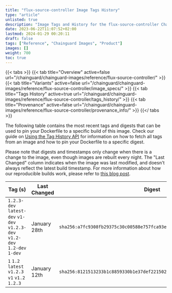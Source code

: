 ```yaml
---
title: "flux-source-controller Image Tags History"
type: "article"
unlisted: true
description: "Image Tags and History for the flux-source-controller Chainguard Image"
date: 2023-06-22T11:07:52+02:00
lastmod: 2024-01-29 00:20:11
draft: false
tags: ["Reference", "Chainguard Images", "Product"]
images: []
weight: 700
toc: true
---
```


{{< tabs >}}
{{< tab title="Overview" active=false url="/chainguard/chainguard-images/reference/flux-source-controller/" >}}
{{< tab title="Variants" active=false url="/chainguard/chainguard-images/reference/flux-source-controller/image_specs/" >}}
{{< tab title="Tags History" active=true url="/chainguard/chainguard-images/reference/flux-source-controller/tags_history/" >}}
{{< tab title="Provenance" active=false url="/chainguard/chainguard-images/reference/flux-source-controller/provenance_info/" >}}
{{</ tabs >}}

The following table contains the most recent tags and digests that can be used to pin your Dockerfile to a specific build of this image. Check our guide on [Using the Tag History API](/chainguard/chainguard-images/using-the-tag-history-api/) for information on how to fetch all tags from an image and how to pin your Dockerfile to a specific digest.

Please note that digests and timestamps only change when there is a change to the image, even though images are rebuilt every night. The "Last Changed" column indicates when the image was last modified, and doesn't always reflect the latest build timestamp. For more information about how our reproducible builds work, please refer to [this blog post](https://www.chainguard.dev/unchained/reproducing-chainguards-reproducible-image-builds).

| Tag (s)                                                                      | Last Changed | Digest                                                                    |
|------------------------------------------------------------------------------|--------------|---------------------------------------------------------------------------|
|  `1.2.3-dev` `latest-dev` `v1-dev` `v1.2.3-dev` `v1.2-dev` `1.2-dev` `1-dev` | January 28th | `sha256:a7fc9308fb29375c30c00588e757fca93ee5998afa1f51cf473ad5b9a3e8baf2` |
|  `1` `1.2` `latest` `v1.2.3` `v1` `v1.2` `1.2.3`                             | January 12th | `sha256:8121513233b1c8859330b1e37def22150242e0ab0bae373ac75842914c3a950d` |


